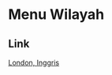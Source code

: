 # Menu Wilayah

## Link

[London, Inggris](https://github.com/gigit-pemilu/pemilu-2024-99-luar-negeri/tree/main/pilpres/hitung-suara/sub/99-luar-negeri/sub/67-london-inggris/sub/01-london-inggris/sub/0001-london-inggris)

